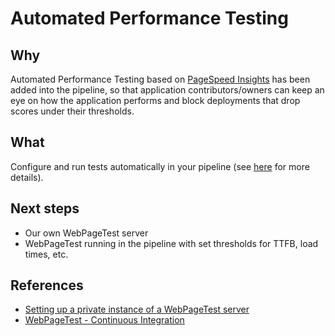 # Automated Performance Testing

## Why

Automated Performance Testing based on [PageSpeed Insights](https://developers.google.com/speed/pagespeed/insights/) has been added into the pipeline, so that application contributors/owners can keep an eye on how the application performs and block deployments that drop scores under their thresholds.

## What

Configure and run tests automatically in your pipeline (see [here](https://github.com/telusdigital/telus-isomorphic-starter-kit/tree/master/load-test) for more details).

## Next steps

- Our own WebPageTest server
- WebPageTest running in the pipeline with set thresholds for TTFB, load times, etc.

## References

- [Setting up a private instance of a WebPageTest server](https://github.com/marcelduran/webpagetest-api/wiki/Test-Specs)
- [WebPageTest - Continuous Integration](https://github.com/marcelduran/webpagetest-api/wiki/Test-Specs) 
